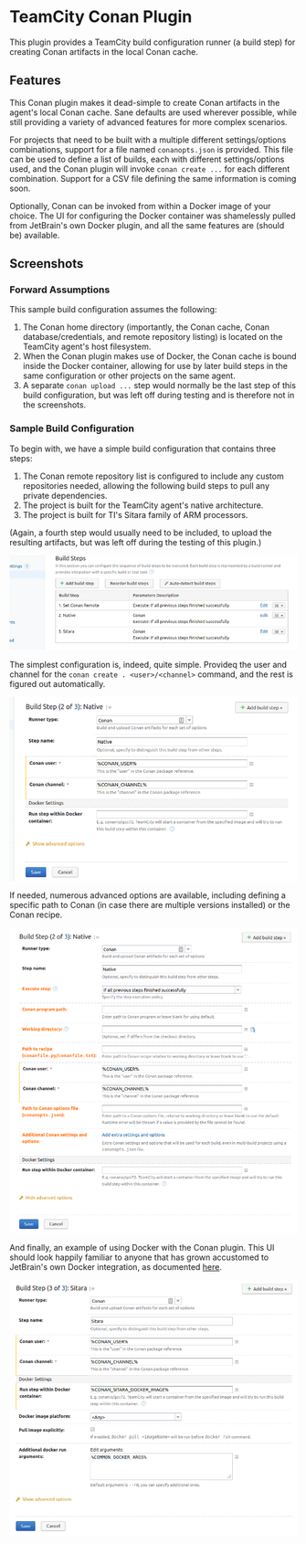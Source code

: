 TeamCity Conan Plugin
=====================

This plugin provides a TeamCity build configuration runner (a build step) for creating Conan artifacts in the local
Conan cache.

Features
--------

This Conan plugin makes it dead-simple to create Conan artifacts in the agent's local Conan cache. Sane defaults are
used wherever possible, while still providing a variety of advanced features for more complex scenarios.

For projects that need to be built with a multiple different settings/options combinations, support for a file named
`conanopts.json` is provided. This file can be used to define a list of builds, each with different settings/options
used, and the Conan plugin will invoke `conan create ...` for each different combination. Support for a CSV file
defining the same information is coming soon.

Optionally, Conan can be invoked from within a Docker image of your choice. The UI for configuring the Docker container
was shamelessly pulled from JetBrain's own Docker plugin, and all the same features are (should be) available.

Screenshots
-----------

### Forward Assumptions

This sample build configuration assumes the following:

1. The Conan home directory (importantly, the Conan cache, Conan database/credentials, and remote repository listing) is
   located on the TeamCity agent's host filesystem.
2. When the Conan plugin makes use of Docker, the Conan cache is bound inside the Docker container, allowing for use by
   later build steps in the same configuration or other projects on the same agent.
3. A separate `conan upload ...` step would normally be the last step of this build configuration, but was left off
   during testing and is therefore not in the screenshots.

### Sample Build Configuration

To begin with, we have a simple build configuration that contains three steps:

1. The Conan remote repository list is configured to include any custom repositories needed, allowing the following
   build steps to pull any private dependencies.
2. The project is built for the TeamCity agent's native architecture.
3. The project is built for TI's Sitara family of ARM processors.

(Again, a fourth step would usually need to be included, to upload the resulting artifacts, but was left off during the
testing of this plugin.)

![Screenshot of sample build steps][1]

The simplest configuration is, indeed, quite simple. Provideq the user and channel for the
`conan create . <user>/<channel>` command, and the rest is figured out automatically.

![Screenshot of the most basic configuration][2]

If needed, numerous advanced options are available, including defining a specific path to Conan (in case there are
multiple versions installed) or the Conan recipe.

![Screenshot of all the advanced settings][3]

And finally, an example of using Docker with the Conan plugin. This UI should look happily familiar to anyone that has
grown accustomed to JetBrain's own Docker integration, as documented [here][5].

![Screenshot of a simple configuration but using Docker][4]


[1]: https://raw.githubusercontent.com/DavidZemon/TeamCity.ConanPlugin/master/images/build_steps.png
[2]: https://raw.githubusercontent.com/DavidZemon/TeamCity.ConanPlugin/master/images/simple_step.png
[3]: https://raw.githubusercontent.com/DavidZemon/TeamCity.ConanPlugin/master/images/advanced_settings.png
[4]: https://raw.githubusercontent.com/DavidZemon/TeamCity.ConanPlugin/master/images/simple_step_in_docker.png
[5]: https://www.jetbrains.com/help/teamcity/integrating-teamcity-with-docker.html

